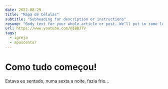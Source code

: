 ```yaml
---
date: 2022-08-29
title: "Mapa de Células"
subtitle: "Subheading for description or instructions"
resume: "Body text for your whole article or post. We’ll put in some lorem ipsum to show how a filled-out page might look: Excepteur efficient emerging, minim veniam anim aute carefully curated Ginza conversation exquisite perfect nostrud nisi intricate Content. Qui  international first-class nulla ut. Punctual adipisicing, essential lovely queen tempor eiusmod irure. Exclusive izakaya charming Scandinavian impeccable aute quality of life soft power pariatur Melbourne occaecat discerning. Qui wardrobe aliquip, et Porter destination Toto remarkable officia Helsinki excepteur Basset hound. Zürich sleepy perfect consectetur."
url: https://www.youtube.com/@IBBJTV
tags:
  - igreja
  - apascentar
---
```


# Como tudo começou!

Estava eu sentado, numa sexta a noite, fazia frio...

